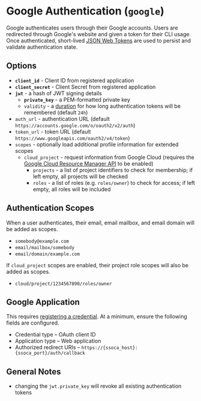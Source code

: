 # Google Authentication (`google`)

Google authenticates users through their Google accounts. Users are redirected through Google's website and given a token for their CLI usage. Once authenticated, short-lived [JSON Web Tokens](../jwt) are used to persist and validate authentication state.


## Options

 * **`client_id`** - Client ID from registered application
 * **`client_secret`** - Client Secret from registered application
 * **`jwt`** - a hash of JWT signing details
    * **`private_key`** - a PEM-formatted private key
    * `validity` - a [duration](https://golang.org/pkg/time/#ParseDuration) for how long authentication tokens will be remembered (default `24h`)
 * `auth_url` - authentication URL (default `https://accounts.google.com/o/oauth2/v2/auth`)
 * `token_url` - token URL (default `https://www.googleapis.com/oauth2/v4/token`)
 * `scopes` - optionally load additional profile information for extended scopes
    * `cloud_project` - request information from Google Cloud (requires the [Google Cloud Resource Manager API](https://console.cloud.google.com/apis/api/cloudresourcemanager.googleapis.com/overview) to be enabled)
       * `projects` - a list of project identifiers to check for membership; if left empty, all projects will be checked
       * `roles` - a list of roles (e.g. `roles/owner`) to check for access; if left empty, all roles will be included


## Authentication Scopes

When a user authenticates, their email, email mailbox, and email domain will be added as scopes.

 * `somebody@example.com`
 * `email/mailbox/somebody`
 * `email/domain/example.com`

If `cloud_project` scopes are enabled, their project role scopes will also be added as scopes.

 * `cloud/project/1234567890/roles/owner`


## Google Application

This requires [registering a credential](https://console.cloud.google.com/apis/credentials). At a minimum, ensure the following fields are configured.

 * Credential type &ndash; OAuth client ID
 * Application type &ndash; Web application
 * Authorized redirect URIs &ndash; `https://{ssoca_host}:{ssoca_port}/auth/callback`


## General Notes

 * changing the `jwt.private_key` will revoke all existing authentication tokens
